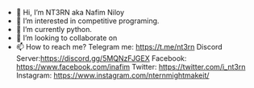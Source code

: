 - 👋 Hi, I’m NT3RN aka Nafim Niloy 
- 👀 I’m interested in competitive programing.
- 🌱 I’m currently python.
- 💞️ I’m looking to collaborate on 
- 📫 How to reach me? Telegram me: https://t.me/nt3rn Discord Server:https://discord.gg/5MQNzFJGEX Facebook: https://www.facebook.com/inafim Twitter: https://twitter.com/i_nt3rn Instagram: https://www.instagram.com/nternmightmakeit/

<!---
NT3RN/NT3RN is a ✨ special ✨ repository because its `README.md` (this file) appears on your GitHub profile.
You can click the Preview link to take a look at your changes.
--->
